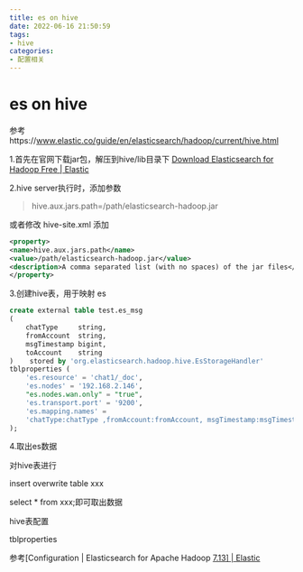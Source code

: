 ```yaml
---
title: es on hive
date: 2022-06-16 21:50:59
tags:
- hive
categories: 
- 配置相关
---
```




# es on hive



参考https://www.elastic.co/guide/en/elasticsearch/hadoop/current/hive.html



1.首先在官网下载jar包，解压到hive/lib目录下 [Download Elasticsearch for Hadoop Free | Elastic](https://www.elastic.co/cn/downloads/hadoop) 

2.hive server执行时，添加参数 

> hive.aux.jars.path=/path/elasticsearch-hadoop.jar 

或者修改 hive-site.xml 添加

```xml
<property>
<name>hive.aux.jars.path</name>
<value>/path/elasticsearch-hadoop.jar</value>
<description>A comma separated list (with no spaces) of the jar files</description>
</property>
```





3.创建hive表，用于映射 es

```sql
create external table test.es_msg 
(     
    chatType     string,     
    fromAccount  string,     
    msgTimestamp bigint,     
    toAccount    string 
)    stored by 'org.elasticsearch.hadoop.hive.EsStorageHandler'    
tblproperties (         
    'es.resource' = 'chat1/_doc',         
    'es.nodes' = '192.168.2.146',        
    "es.nodes.wan.only" = "true",         
    'es.transport.port' = '9200',         
    'es.mapping.names' =                
    'chatType:chatType ,fromAccount:fromAccount, msgTimestamp:msgTimestamp, toAccount:toAccount'         
);
```



4.取出es数据

对hive表进行 

insert overwrite table xxx 

select * from xxx;即可取出数据

hive表配置

tblproperties

参考[Configuration | Elasticsearch for Apache Hadoop [7.13\] | Elastic](https://www.elastic.co/guide/en/elasticsearch/hadoop/current/configuration.html)
